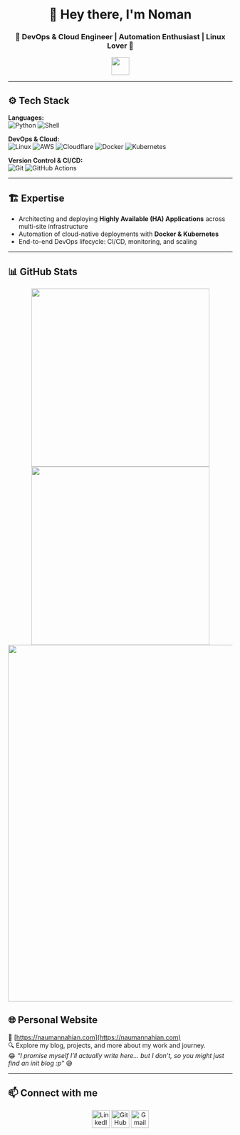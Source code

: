 <h1 align="center">👋 Hey there, I'm Noman</h1>
<h3 align="center">🚀 DevOps & Cloud Engineer | Automation Enthusiast | Linux Lover 🐧</h3>

<p align="center">
  <img src="https://raw.githubusercontent.com/marcos-inja/marcos-inja/main/gifs/hi.gif" width="40px">
</p>

---

## ⚙️ Tech Stack  

**Languages:**  
![Python](https://img.shields.io/badge/Python-3776AB?style=for-the-badge&logo=python&logoColor=white) 
![Shell](https://img.shields.io/badge/Shell_Script-121011?style=for-the-badge&logo=gnu-bash&logoColor=white)  

**DevOps & Cloud:**  
![Linux](https://img.shields.io/badge/Linux-FCC624?style=for-the-badge&logo=linux&logoColor=black) 
![AWS](https://img.shields.io/badge/Amazon_AWS-FF9900?style=for-the-badge&logo=amazonaws&logoColor=white) 
![Cloudflare](https://img.shields.io/badge/Cloudflare-F38020?style=for-the-badge&logo=Cloudflare&logoColor=white) 
![Docker](https://img.shields.io/badge/Docker-2496ED?style=for-the-badge&logo=docker&logoColor=white) 
![Kubernetes](https://img.shields.io/badge/Kubernetes-326CE5?style=for-the-badge&logo=kubernetes&logoColor=white)  

**Version Control & CI/CD:**  
![Git](https://img.shields.io/badge/Git-F05033?style=for-the-badge&logo=git&logoColor=white) 
![GitHub Actions](https://img.shields.io/badge/GitHub_Actions-2088FF?style=for-the-badge&logo=github-actions&logoColor=white)  

---

## 🏗️ Expertise  

- Architecting and deploying **Highly Available (HA) Applications** across multi-site infrastructure  
- Automation of cloud-native deployments with **Docker & Kubernetes**  
- End-to-end DevOps lifecycle: CI/CD, monitoring, and scaling  

---

## 📊 GitHub Stats  
<div align="center">
  <img width="400px" src="https://github-readme-stats.vercel.app/api?username=NaumanNahian&show_icons=true&theme=algolia&count_private=true&border_radius=10"/>
  <img width="400px" src="https://github-readme-stats.vercel.app/api/top-langs/?username=NaumanNahian&layout=compact&theme=algolia&border_radius=10&hide=css,html,tex"/>
</div>

<div align="center">
  <img width="800px" src="https://github-readme-streak-stats.herokuapp.com/?user=NaumanNahian&theme=algolia&border_radius=10"/>
</div>

## 🌐 Personal Website
🔗 [https://naumannahian.com](https://naumannahian.com)  
🔍 Explore my blog, projects, and more about my work and journey.  
😂 *“I promise myself I’ll actually write here… but I don’t, so you might just find an init blog :p”* 😅

---

## 📫 Connect with me  
<p align="center">
  <a href="https://www.linkedin.com/in/nomanmd"><img src="https://skillicons.dev/icons?i=linkedin" height="40" alt="LinkedIn"/></a>
  <a href="https://github.com/NaumanNahian"><img src="https://skillicons.dev/icons?i=github" height="40" alt="GitHub"/></a>
  <a href="mailto:md.noman@naumannahian.com"><img src="https://skillicons.dev/icons?i=gmail" height="40" alt="Gmail"/></a>
</p>
